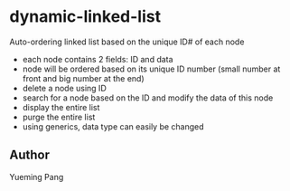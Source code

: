 # dynamic-linked-list
Auto-ordering linked list based on the unique ID# of each node
* each node contains 2 fields: ID and data
* node will be ordered based on its unique ID number (small number at front and big number at the end)
* delete a node using ID
* search for a node based on the ID and modify the data of this node
* display the entire list
* purge the entire list
* using generics, data type can easily be changed

## Author
Yueming Pang
